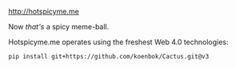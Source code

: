 http://hotspicyme.me

Now *that's* a spicy meme-ball.

Hotspicyme.me operates using the freshest Web 4.0 technologies:

```
pip install git+https://github.com/koenbok/Cactus.git@v3
```
